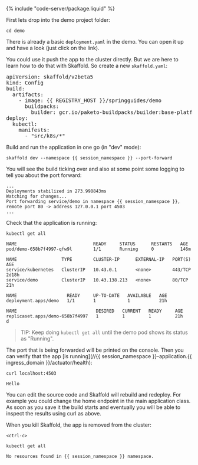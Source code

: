 
{% include "code-server/package.liquid" %}

First lets drop into the demo project folder:

```execute
cd demo
```

There is already a <span class="editor_link" data-file="/home/eduk8s/exercises/demo/src/k8s/deployment.yaml">basic `deployment.yaml` in the demo</span>. You can open it up and have a look (just click on the link).

You could use it push the app to the cluster directly. But we are here to learn how to do that with Skaffold. So create a new `skaffold.yaml`:

<pre class="pastable" data-file="/home/eduk8s/exercises/demo/skaffold.yaml">
apiVersion: skaffold/v2beta5
kind: Config
build:
  artifacts:
    - image: {{ REGISTRY_HOST }}/springguides/demo
      buildpacks:
        builder: gcr.io/paketo-buildpacks/builder:base-platform-api-0.3
deploy:
  kubectl:
    manifests:
      - "src/k8s/*"
</pre>

Build and run the application in one go (in "dev" mode):

```execute
skaffold dev --namespace {{ session_namespace }} --port-forward
```

You will see the build ticking over and also at some point some logging to tell you about the port forward:

```
...
Deployments stabilized in 273.998843ms
Watching for changes...
Port forwarding service/demo in namespace {{ session_namespace }}, remote port 80 -> address 127.0.0.1 port 4503
...
```

Check that the application is running:

```execute-2
kubectl get all
```

```
NAME                             READY     STATUS      RESTARTS   AGE
pod/demo-658b7f4997-qfw9l        1/1       Running     0          146m

NAME                 TYPE        CLUSTER-IP      EXTERNAL-IP   PORT(S)    AGE
service/kubernetes   ClusterIP   10.43.0.1       <none>        443/TCP    2d18h
service/demo         ClusterIP   10.43.138.213   <none>        80/TCP   21h

NAME                   READY     UP-TO-DATE   AVAILABLE   AGE
deployment.apps/demo   1/1       1            1           21h

NAME                              DESIRED   CURRENT   READY     AGE
replicaset.apps/demo-658b7f4997   1         1         1         21h
d
```

> TIP: Keep doing `kubectl get all` until the demo pod shows its status as "Running".

The port that is being forwarded will be printed on the console. Then you can verify that the app [is running](//{{ session_namespace }}-application.{{ ingress_domain }}/actuator/health):

```execute-2
curl localhost:4503
```

```
Hello
```

You can edit the source code and Skaffold will rebuild and redeploy. For example you could change the home endpoint in <span class="editor_link" data-file="/home/eduk8s/exercises/demo/src/main/java/com/example/demo/DemoApplication.java">the main application class</spab>. As soon as you save it the build starts and eventually you will be able to inspect the results using curl as above.

When you kill Skaffold, the app is removed from the cluster:

```execute
<ctrl-c>
```

```execute
kubectl get all
```

```
No resources found in {{ session_namespace }} namespace.
```